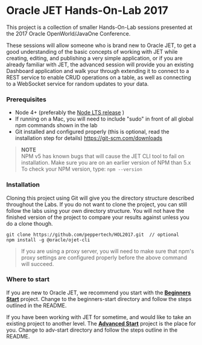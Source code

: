# Oracle JET Hands-On-Lab 2017

This project is a collection of smaller Hands-On-Lab sessions presented at the 2017 Oracle OpenWorld/JavaOne Conference.


These sessions will allow someone who is brand new to Oracle JET, to get a good understanding of the basic concepts of working with JET while creating, editing, and publishing a very simple application, or if you are already familiar with JET, the advanced session will provide you an existing Dashboard application and walk your through extending it to connect to a REST service to enable CRUD operations on a table, as well as connecting to a WebSocket service for random updates to your data.


### Prerequisites
* Node 4+ (preferably the [Node LTS release](https://nodejs.org) ) 
* If running on a Mac, you will need to include "sudo" in front of all global npm commands shown in the lab
* Git installed and configured properly (this is optional, read the installation step for details) https://git-scm.com/downloads


>**NOTE**  
NPM v5 has known bugs that will cause the JET CLI tool to fail on installation. Make sure you are on an earlier version of NPM than 5.x
To check your NPM version, type: `npm --version`  


### Installation
Cloning this project using Git will give you the directory structure described throughout the Labs. If you do not want to clone the project, you can still follow the labs using your own directory structure.  You will not have the finished version of the project to compare your results against unless you do a clone though. 

```
git clone https://github.com/peppertech/HOL2017.git  // optional
npm install -g @oracle/ojet-cli
```

>If you are using a proxy server, you will need to make sure that npm's proxy settings are configured properly before the above command will succeed.

### Where to start
If you are new to Oracle JET, we recommend you start with the [**Beginners Start**](./beginners-start) project. 
Change to the beginners-start directory and follow the steps outlined in the README.

If you have been working with JET for sometime, and would like to take an existing project to another level. 
The [**Advanced Start**](./adv-start) project is the place for you. Change to adv-start directory and follow the steps outline in the README. 
